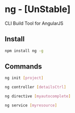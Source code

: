 # ng - [UnStable]

CLI Build Tool for AngularJS

## Install

``` sh
npm install ng -g
```

## Commands

``` sh
ng init [project]
```

``` sh
ng controller [detailsCtrl]
```

``` sh
ng directive [myautocomplete]
```

``` sh
ng service [myresource]
```

